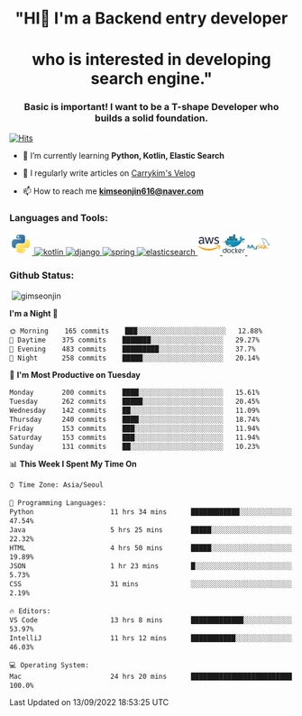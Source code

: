 <h1 align="center">"HI👋 I'm a Backend entry developer </h1>
<h1 align="center"> who is interested in developing search engine."</h1>
<h3 align="center">Basic is important! I want to be a T-shape Developer who builds a solid foundation.</h3>

[![Hits](https://hits.seeyoufarm.com/api/count/incr/badge.svg?url=https%3A%2F%2Fgithub.com%2Fgimseonjin&count_bg=%2318BFE5&title_bg=%23555555&icon=ko-fi.svg&icon_color=%23E7E7E7&title=hits&edge_flat=false)](https://hits.seeyoufarm.com)

- 🌱 I’m currently learning **Python, Kotlin, Elastic Search**

- 📝 I regularly write articles on [Carrykim's Velog](https://velog.io/@carrykim)

- 📫 How to reach me **kimseonjin616@naver.com**


<h3 align="left">Languages and Tools:</h3>
<p align="left"> 
 <a href="https://www.python.org" target="_blank" rel="noreferrer"> 
  <img src="https://raw.githubusercontent.com/devicons/devicon/master/icons/python/python-original.svg" alt="python" width="8%" height="8%"/> 
 </a> <a href="https://kotlinlang.org" target="_blank" rel="noreferrer"> <img src="https://www.vectorlogo.zone/logos/kotlinlang/kotlinlang-icon.svg" alt="kotlin" width="8%" height="8%"/> </a>   <a href="https://www.djangoproject.com/" target="_blank" rel="noreferrer"> <img src="https://cdn.worldvectorlogo.com/logos/django.svg" alt="django" width="6%" height="5%"/> </a>
<a href="https://spring.io/" target="_blank" rel="noreferrer"> <img src="https://www.vectorlogo.zone/logos/springio/springio-icon.svg" alt="spring" width="8%" height="8%"/> </a> <a href="https://www.elastic.co" target="_blank" rel="noreferrer"> <img src="https://www.vectorlogo.zone/logos/elastic/elastic-icon.svg" alt="elasticsearch" width="8%" height="8%"/> </a> <a href="https://aws.amazon.com" target="_blank" rel="noreferrer"> <img src="https://raw.githubusercontent.com/devicons/devicon/master/icons/amazonwebservices/amazonwebservices-original-wordmark.svg" alt="aws" width="8%" height="8%"/> </a> <a href="https://www.docker.com/" target="_blank" rel="noreferrer"> <img src="https://raw.githubusercontent.com/devicons/devicon/master/icons/docker/docker-original-wordmark.svg" alt="docker" width="8%" height="8%"/> </a>   
<a href="https://www.mysql.com/" target="_blank" rel="noreferrer"><img src="https://raw.githubusercontent.com/devicons/devicon/master/icons/mysql/mysql-original-wordmark.svg" alt="mysql" width="8%" height="8%"/> </a> </p>


<h3 align="left">Github Status:</h3>
<p align="left">
 <p>&nbsp;<img align="center" src="https://github-readme-stats.vercel.app/api?username=gimseonjin&show_icons=true&locale=en" alt="gimseonjin" /></p>
</p>


<!--START_SECTION:waka-->
**I'm a Night 🦉** 

```text
🌞 Morning    165 commits    ███░░░░░░░░░░░░░░░░░░░░░░   12.88% 
🌆 Daytime    375 commits    ███████░░░░░░░░░░░░░░░░░░   29.27% 
🌃 Evening    483 commits    █████████░░░░░░░░░░░░░░░░   37.7% 
🌙 Night      258 commits    █████░░░░░░░░░░░░░░░░░░░░   20.14%

```
📅 **I'm Most Productive on Tuesday** 

```text
Monday       200 commits    ████░░░░░░░░░░░░░░░░░░░░░   15.61% 
Tuesday      262 commits    █████░░░░░░░░░░░░░░░░░░░░   20.45% 
Wednesday    142 commits    ██░░░░░░░░░░░░░░░░░░░░░░░   11.09% 
Thursday     240 commits    ████░░░░░░░░░░░░░░░░░░░░░   18.74% 
Friday       153 commits    ███░░░░░░░░░░░░░░░░░░░░░░   11.94% 
Saturday     153 commits    ███░░░░░░░░░░░░░░░░░░░░░░   11.94% 
Sunday       131 commits    ██░░░░░░░░░░░░░░░░░░░░░░░   10.23%

```


📊 **This Week I Spent My Time On** 

```text
⌚︎ Time Zone: Asia/Seoul

💬 Programming Languages: 
Python                   11 hrs 34 mins      ████████████░░░░░░░░░░░░░   47.54% 
Java                     5 hrs 25 mins       █████░░░░░░░░░░░░░░░░░░░░   22.32% 
HTML                     4 hrs 50 mins       █████░░░░░░░░░░░░░░░░░░░░   19.89% 
JSON                     1 hr 23 mins        █░░░░░░░░░░░░░░░░░░░░░░░░   5.73% 
CSS                      31 mins             ░░░░░░░░░░░░░░░░░░░░░░░░░   2.19%

🔥 Editors: 
VS Code                  13 hrs 8 mins       █████████████░░░░░░░░░░░░   53.97% 
IntelliJ                 11 hrs 12 mins      ███████████░░░░░░░░░░░░░░   46.03%

💻 Operating System: 
Mac                      24 hrs 20 mins      █████████████████████████   100.0%

```


 Last Updated on 13/09/2022 18:53:25 UTC
<!--END_SECTION:waka-->
